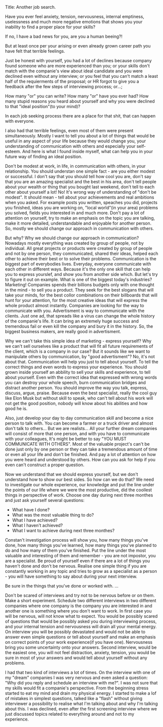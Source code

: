 Title: Another job search.

Have you ever feel anxiety, tension, nervousness, internal emptiness, uselessness and much more negative emotions 
that shows you your inability to find a proper place for your skills? 

If no, I have a bad news for you, are you a human beeing?!

But at least once per your arising or even already grown career path you have felt that terrible feelings. 

Just be honest with yourself, you had a lot of declines because company found someone who are more experienced than you;
or your skills don't match with the companie's view about ideal candidate and you were declined even without any interview;
or you feel that you can't match a least half of the requierments of the proposal;
or HR forgot to give you a feedback after the few steps of interviewing process;
or...;

How many "or" you can write? 
How many "or" have you ever had? 
How many stupid reasons you heard about yourself and why you were declined to that "ideal position"(to your mind)? 

In each job seeking process there are a place for that shit, that can happen with everyone.

I also had that terrible feelings, even most of them were present simultaneously. 
Mostly I want to tell you about a lot of things that would be useful in any aspect of your life because they would change you, your understanding of communication with others and especially your self-esteem.
And here is what I found inside myself, what can help you in your future way of finding an ideal position. 

Don't be modest at work, in life, in communication with others, in your relationship. You should understan one simple fact - are you either modest or successful. I don't say that you should tell how cool you are, don't say that you are an amazing specialist and the best in his area, don't tell people about your wealth or thing that you bought last weekend, don't tell to each other about yourself a lot! No! It's wrong way of understanding of "don't be modest". It should mean - tell about your achievements and real ambitions when you asked. For example posts you written, speaches you did, projects you finished, ideas you are working on, "local world"(in your area) problems you solved, fields you interested in and much more. Don't pay a lot of attention on yourself, try to make an emphasis on the topic you are talking, make it more detailed, understandable and enjoyable for another person. So, mostly we should change our approach in communication with others.  

But why? Why we should change our approach in communication? Nowadays mostly everything was created by group of people, not by individual. All great projects or products were created by group of people and not by one person, they communicated, shared their ideas, helped each other to achieve their best or to solve their problems. Communication is the biggest part of everybodies lives. Everyday, everyone communicate with each other in different ways. Because it's the only one skill that can help you to express yourslef, and show you from another side which. But let's try to figure it out on example. What is one of the biggest today's industries? Marketing! Companies spends their billions budgets only with one thought in the mind - to sell you a product. They seek for the best slogans that will take your minds, for the best collor combinations on their billboards that will hunt for your attention, for the most сreative ideas that will express the whole product almost instantly. Companies are looking for the way to communicate with you. Advertisment is way to communicate with the clients. Just one ad, that spreads like a virus can change the whole history of the companie's life. It can bring an extremely huge success and tremendous fail or even kill the company and bury it in the history. So, the biggest business makers, are really good in advertisment. 

Why we can't take this simple idea of marketing - express yourself? Why we can't sell ourselves like a product that will fit all future requirements of the client, which is a company in our case? But it sounds like we want to manipulate others by communication, by "good advertisment"? No, it's not about that. Communication will help you just to tell about yourself. To tell the correct things and even words to express your experience. You should grown inside yourself an abbility to sell your skills and experience, to tell about yourself. Even with the correct idea that expressed with wrong words you can destroy your whole speech, burn communication bridges and distract another person. You should improve the way you talk, express, discuss, argue, praise. Because even the best specialist, really the cool guy like Elon Musk but without skill to speak, who can't tell about his work will not get the good position, nobody will know about his abilities and how good he is. 

Also, just develop your day to day communication skill and become a nice person to talk with. You can become a farmer or a truck driver and almost don't talk to others... But we are realists... All your further dream companies will consist of more that one person, and with you have to communicate with your colleagues, It's might be better to say "YOU MUST COMMUNICATE WITH OTHERS". Most of the valuable project's can't be done just only by one person or they can take a tremendous amount of time or even all your life and don't be finished. And pay a lot of attention on how you were heard and understood by others. How can you ask for help if you even can't construct a proper question. 

Now we understand that we should express yourself, but we don't understand how to show our best sides. So how can we do that? We need to investigate our whole experience, our knowledge and put the line under the points of our life where we were the most productive, did the coollest things in perspective of work. Choose one day during next three monthes and just ask yourself several questions: 

 - What have I done?
 - What was the most valuable thing to do?
 - What I have achieved?
 - What I haven't achieved?
 - What I want to achieve during next three monthes?

Constan't investigation process will show you, how many things you've done, how many things you've learned, how many things you've planned to do and how many of them you've finished. Put the line under the most valuable and interesting of them and remember - you are not impostor, you are a specialist. Be proud of yourself even if there are a lot of things you haven't done and don't be nervous.
Realise one simple thing if you are constantly working in any topic and tries to grow as a specialist as a person - you will have something to say about during your next interview.

Be sure in the things that you've done or worked with. ...

Don't be scared of interviews and try not to be nervous before or on them. Make a short experiment. Schedule two different interviews in two different companies where one company is the company you are interested in and another one is something where you don't want to work. In first case you will be nervous, will not know what to expect. You would be possibly scared of questions that would be possibly asked you during interviewing process, and your internal tension and nervousness will drain all your mental energy. On interview you will be possibly devastated and would not be able to answer even simple questions or tell about yourself and make an emphasis on correct points of your work experience(if you have one). Nervousness bring you some uncertainty onto your answers. 
Second interview, would be the easiest one, you will not feel distraction, anxiety, tension, you would be sure in most of your answers and would tell about yourself without any problems.

I had that two kind of interviews a lot of times. On the interview with one of my "dream" companies I was very nervous and even asked a question: "Why did you reply and schedule an interview with me?". I was not sure that my skills would fit a companie's perspective. From the beginning stress started to eat my mind and drain my physical energy. I started to make a lof of mistakes in simplest questions, talked like a "flash" without giving interviewer a possibility to realise what I'm talking about and why I'm talking about this. I was declined, even after the first screening interview where we just discussed topics related to everything around and not to my experience. 
